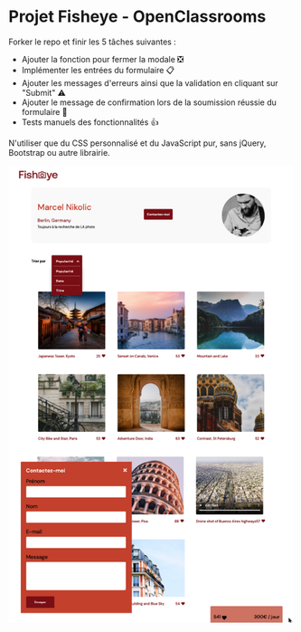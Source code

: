 # Projet Fisheye - OpenClassrooms

Forker le repo et finir les 5 tâches suivantes : 

* Ajouter la fonction pour fermer la modale :negative_squared_cross_mark:
* Implémenter les entrées du formulaire :clipboard:
* Ajouter les messages d'erreurs ainsi que la validation en cliquant sur "Submit" :warning:
* Ajouter le message de confirmation lors de la soumission réussie du formulaire :incoming_envelope:
* Tests manuels des fonctionnalités :thumbsup: 

N'utiliser que du CSS personnalisé et du JavaScript pur, sans jQuery, Bootstrap ou autre librairie.

![alt text](assets/printScreens/printScreen1.png)



